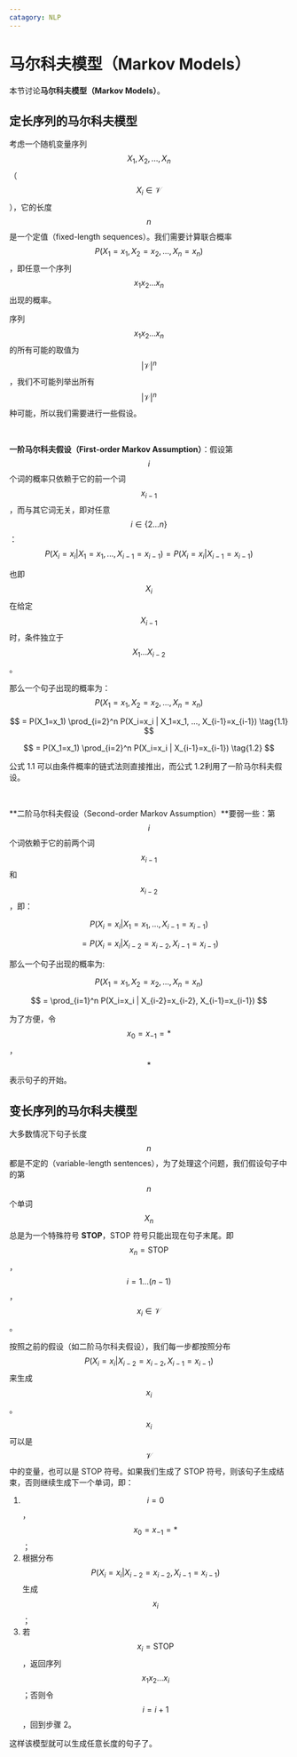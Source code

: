 ```yaml
---
catagory: NLP
---
```


# 马尔科夫模型（Markov Models）

本节讨论**马尔科夫模型（Markov Models）**。

## 定长序列的马尔科夫模型

考虑一个随机变量序列 $$X_1, X_2, ... ,X_n$$ （$$X_i \in \mathcal{V}$$），它的长度 $$n$$ 是一个定值（fixed-length sequences）。我们需要计算联合概率 $$P(X_1=x_1, X_2=x_2, ..., X_n=x_n)$$，即任意一个序列 $$x_1 x_2 ... x_n$$ 出现的概率。

序列 $$x_1 x_2 ... x_n$$ 的所有可能的取值为 $$|\mathcal{V}|^n$$，我们不可能列举出所有 $$|\mathcal{V}|^n$$ 种可能，所以我们需要进行一些假设。

<br>

**一阶马尔科夫假设（First-order Markov Assumption）**：假设第 $$i$$ 个词的概率只依赖于它的前一个词 $$x_{i-1}$$，而与其它词无关，即对任意 $$i \in \{2 ... n\}$$：
$$
P(X_i=x_i | X_1=x_1, ..., X_{i-1}=x_{i-1}) = P(X_i=x_i | X_{i-1}=x_{i-1})
$$

也即 $$X_i$$ 在给定 $$X_{i-1}$$ 时，条件独立于 $$X_1 ... X_{i-2}$$。

那么一个句子出现的概率为：
$$
P(X_1=x_1, X_2=x_2, ..., X_n=x_n)
$$

$$
= P(X_1=x_1) \prod_{i=2}^n P(X_i=x_i | X_1=x_1, ..., X_{i-1}=x_{i-1}) \tag{1.1}
$$

$$
= P(X_1=x_1) \prod_{i=2}^n P(X_i=x_i | X_{i-1}=x_{i-1}) \tag{1.2}
$$

公式 1.1 可以由条件概率的链式法则直接推出，而公式 1.2​ 利用了一阶马尔科夫假设。

<br>

**二阶马尔科夫假设（Second-order Markov Assumption）**要弱一些：第 $$i$$ 个词依赖于它的前两个词 $$x_{i-1}$$ 和 $$x_{i-2}$$，即：

$$
P(X_i=x_i | X_1=x_1, ..., X_{i-1}=x_{i-1}) 
$$

$$
= P(X_i=x_i | X_{i-2}=x_{i-2}, X_{i-1}=x_{i-1})
$$

那么一个句子出现的概率为:

$$
P(X_1 = x_1, X_2 = x_2, ... , X_n = x_n)
$$

$$
= \prod_{i=1}^n P(X_i=x_i | X_{i-2}=x_{i-2}, X_{i-1}=x_{i-1})
$$

为了方便，令 $$x_0 = x_{-1} = *$$，$$*$$ 表示句子的开始。



## 变长序列的马尔科夫模型

大多数情况下句子长度 $$n$$ 都是不定的（variable-length sentences），为了处理这个问题，我们假设句子中的第 $$n$$ 个单词 $$X_n$$ 总是为一个特殊符号 **STOP**，STOP 符号只能出现在句子末尾。即 $$x_n = \text{STOP}$$，$$i = 1 ... (n-1)$$，$$x_i \in \mathcal{V}$$。

按照之前的假设（如二阶马尔科夫假设），我们每一步都按照分布 $$P(X_i=x_i | X_{i-2}=x_{i-2}, X_{i-1}=x_{i-1})$$ 来生成 $$x_i$$。$$x_i$$ 可以是 $$\mathcal{V}$$ 中的变量，也可以是 STOP 符号。如果我们生成了 STOP 符号，则该句子生成结束，否则继续生成下一个单词，即：

1. $$i=0$$，$$x_0=x_{-1}=*$$；
2. 根据分布 $$P(X_i=x_i | X_{i-2}=x_{i-2}, X_{i-1}=x_{i-1})$$ 生成 $$x_i$$；
3. 若 $$x_i = \text{STOP}$$，返回序列 $$x_1x_2 ... x_i$$；否则令 $$i=i+1$$，回到步骤 2。

这样该模型就可以生成任意长度的句子了。